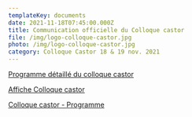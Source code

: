 ```yaml
---
templateKey: documents
date: 2021-11-18T07:45:00.000Z
title: Communication officielle du Colloque castor
file: /img/logo-colloque-castor.jpg
photo: /img/logo-colloque-castor.jpg
category: Colloque Castor 18 & 19 nov. 2021
---
```

<a href="/img/programme-détaillé-colloque-castor-fne-bfc.pdf" target="_blank">Programme détaillé du colloque castor</a>

<!--EndFragment-->

<a href="/img/fne-colloque-castor-aff-a4-ok.pdf" target="_blank">Affiche Colloque castor</a>

<a href="/img/fne-colloque-castor-invit-a5-ok-web.pdf" target="_blank">Colloque castor - Programme</a>